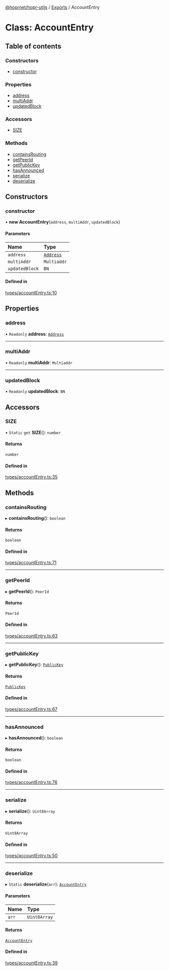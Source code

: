 [@hoprnet/hopr-utils](../README.md) / [Exports](../modules.md) / AccountEntry

# Class: AccountEntry

## Table of contents

### Constructors

- [constructor](accountentry.md#constructor)

### Properties

- [address](accountentry.md#address)
- [multiAddr](accountentry.md#multiaddr)
- [updatedBlock](accountentry.md#updatedblock)

### Accessors

- [SIZE](accountentry.md#size)

### Methods

- [containsRouting](accountentry.md#containsrouting)
- [getPeerId](accountentry.md#getpeerid)
- [getPublicKey](accountentry.md#getpublickey)
- [hasAnnounced](accountentry.md#hasannounced)
- [serialize](accountentry.md#serialize)
- [deserialize](accountentry.md#deserialize)

## Constructors

### constructor

• **new AccountEntry**(`address`, `multiAddr`, `updatedBlock`)

#### Parameters

| Name | Type |
| :------ | :------ |
| `address` | [`Address`](address.md) |
| `multiAddr` | `Multiaddr` |
| `updatedBlock` | `BN` |

#### Defined in

[types/accountEntry.ts:10](https://github.com/hoprnet/hoprnet/blob/master/packages/utils/src/types/accountEntry.ts#L10)

## Properties

### address

• `Readonly` **address**: [`Address`](address.md)

___

### multiAddr

• `Readonly` **multiAddr**: `Multiaddr`

___

### updatedBlock

• `Readonly` **updatedBlock**: `BN`

## Accessors

### SIZE

• `Static` `get` **SIZE**(): `number`

#### Returns

`number`

#### Defined in

[types/accountEntry.ts:35](https://github.com/hoprnet/hoprnet/blob/master/packages/utils/src/types/accountEntry.ts#L35)

## Methods

### containsRouting

▸ **containsRouting**(): `boolean`

#### Returns

`boolean`

#### Defined in

[types/accountEntry.ts:71](https://github.com/hoprnet/hoprnet/blob/master/packages/utils/src/types/accountEntry.ts#L71)

___

### getPeerId

▸ **getPeerId**(): `PeerId`

#### Returns

`PeerId`

#### Defined in

[types/accountEntry.ts:63](https://github.com/hoprnet/hoprnet/blob/master/packages/utils/src/types/accountEntry.ts#L63)

___

### getPublicKey

▸ **getPublicKey**(): [`PublicKey`](publickey.md)

#### Returns

[`PublicKey`](publickey.md)

#### Defined in

[types/accountEntry.ts:67](https://github.com/hoprnet/hoprnet/blob/master/packages/utils/src/types/accountEntry.ts#L67)

___

### hasAnnounced

▸ **hasAnnounced**(): `boolean`

#### Returns

`boolean`

#### Defined in

[types/accountEntry.ts:76](https://github.com/hoprnet/hoprnet/blob/master/packages/utils/src/types/accountEntry.ts#L76)

___

### serialize

▸ **serialize**(): `Uint8Array`

#### Returns

`Uint8Array`

#### Defined in

[types/accountEntry.ts:50](https://github.com/hoprnet/hoprnet/blob/master/packages/utils/src/types/accountEntry.ts#L50)

___

### deserialize

▸ `Static` **deserialize**(`arr`): [`AccountEntry`](accountentry.md)

#### Parameters

| Name | Type |
| :------ | :------ |
| `arr` | `Uint8Array` |

#### Returns

[`AccountEntry`](accountentry.md)

#### Defined in

[types/accountEntry.ts:39](https://github.com/hoprnet/hoprnet/blob/master/packages/utils/src/types/accountEntry.ts#L39)
